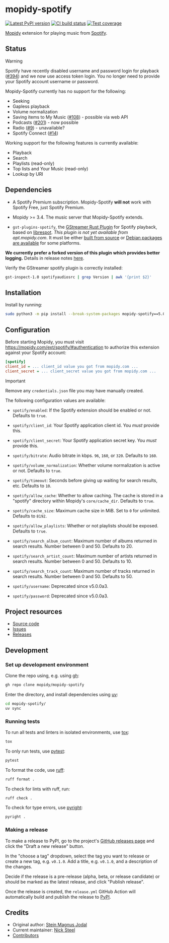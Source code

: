 # mopidy-spotify

[![Latest PyPI version](https://img.shields.io/pypi/v/mopidy-spotify)](https://pypi.org/p/mopidy-spotify)
[![CI build status](https://img.shields.io/github/actions/workflow/status/mopidy/mopidy-spotify/ci.yml)](https://github.com/mopidy/mopidy-spotify/actions/workflows/ci.yml)
[![Test coverage](https://img.shields.io/codecov/c/gh/mopidy/mopidy-spotify)](https://codecov.io/gh/mopidy/mopidy-spotify)

[Mopidy](https://mopidy.com/) extension for playing music from [Spotify](https://www.spotify.com/).

## Status

> [!WARNING]
> Spotify have recently disabled username and password login for playback
> ([#394](https://github.com/mopidy/mopidy-spotify/issues/394)) and we now use
> access token login. You no longer need to provide your Spotify account
> username or password.

Mopidy-Spotify currently has no support for the following:

- Seeking
- Gapless playback
- Volume normalization
- Saving items to My Music ([#108](https://github.com/mopidy/mopidy-spotify/issues/108)) -
  possible via web API
- Podcasts ([#201](https://github.com/mopidy/mopidy-spotify/issues/201)) -
  now possible
- Radio ([#9](https://github.com/mopidy/mopidy-spotify/issues/9)) - unavailable?
- Spotify Connect ([#14](https://github.com/mopidy/mopidy-spotify/issues/14))

Working support for the following features is currently available:

- Playback
- Search
- Playlists (read-only)
- Top lists and Your Music (read-only)
- Lookup by URI

## Dependencies

- A Spotify Premium subscription. Mopidy-Spotify **will not** work with Spotify
  Free, just Spotify Premium.

- Mopidy >= 3.4. The music server that Mopidy-Spotify extends.

- `gst-plugins-spotify`, the
  [GStreamer Rust Plugin](https://gitlab.freedesktop.org/gstreamer/gst-plugins-rs) for Spotify
  playback, based on [librespot](https://github.com/librespot-org/librespot/).
  _This plugin is not yet available from apt.mopidy.com_. It must be either
  [built from source](https://github.com/kingosticks/gst-plugins-rs-build/tree/main?tab=readme-ov-file#native-compile)
  or
  [Debian packages are available](https://github.com/kingosticks/gst-plugins-rs-build/releases/latest)
  for some platforms.

**We currently prefer a forked version of this plugin which provides better logging.**
Details in release notes [here](https://github.com/kingosticks/gst-plugins-rs-build/releases/latest).

Verify the GStreamer spotify plugin is correctly installed:

```sh
gst-inspect-1.0 spotifyaudiosrc | grep Version | awk '{print $2}'
```

## Installation

Install by running:

```sh
sudo python3 -m pip install --break-system-packages mopidy-spotify==5.0.0a3
```

## Configuration

Before starting Mopidy, you must visit https://mopidy.com/ext/spotify/#authentication
to authorize this extension against your Spotify account:

```ini
[spotify]
client_id = ... client_id value you got from mopidy.com ...
client_secret = ... client_secret value you got from mopidy.com ...
```

> [!IMPORTANT]
> Remove any `credentials.json` file you may have manually created.

The following configuration values are available:

- `spotify/enabled`: If the Spotify extension should be enabled or not.
  Defaults to `true`.

- `spotify/client_id`: Your Spotify application client id. You _must_ provide this.

- `spotify/client_secret`: Your Spotify application secret key. You _must_ provide this.

- `spotify/bitrate`: Audio bitrate in kbps. `96`, `160`, or `320`.
  Defaults to `160`.

- `spotify/volume_normalization`: Whether volume normalization is active or
  not. Defaults to `true`.

- `spotify/timeout`: Seconds before giving up waiting for search results,
  etc. Defaults to `10`.

- `spotify/allow_cache`: Whether to allow caching. The cache is stored in a
  "spotify" directory within Mopidy's `core/cache_dir`. Defaults to `true`.

- `spotify/cache_size`: Maximum cache size in MiB. Set to `0` for unlimited. Defaults to `8192`.

- `spotify/allow_playlists`: Whether or not playlists should be exposed.
  Defaults to `true`.

- `spotify/search_album_count`: Maximum number of albums returned in search
  results. Number between 0 and 50. Defaults to 20.

- `spotify/search_artist_count`: Maximum number of artists returned in search
  results. Number between 0 and 50. Defaults to 10.

- `spotify/search_track_count`: Maximum number of tracks returned in search
  results. Number between 0 and 50. Defaults to 50.

- `spotify/username`: Deprecated since v5.0.0a3.

- `spotify/password`: Deprecated since v5.0.0a3.

## Project resources

- [Source code](https://github.com/mopidy/mopidy-spotify)
- [Issues](https://github.com/mopidy/mopidy-spotify/issues)
- [Releases](https://github.com/mopidy/mopidy-spotify/releases)

## Development

### Set up development environment

Clone the repo using, e.g. using [gh](https://cli.github.com/):

```sh
gh repo clone mopidy/mopidy-spotify
```

Enter the directory, and install dependencies using [uv](https://docs.astral.sh/uv/):

```sh
cd mopidy-spotify/
uv sync
```

### Running tests

To run all tests and linters in isolated environments, use
[tox](https://tox.wiki/):

```sh
tox
```

To only run tests, use [pytest](https://pytest.org/):

```sh
pytest
```

To format the code, use [ruff](https://docs.astral.sh/ruff/):

```sh
ruff format .
```

To check for lints with ruff, run:

```sh
ruff check .
```

To check for type errors, use [pyright](https://microsoft.github.io/pyright/):

```sh
pyright .
```

### Making a release

To make a release to PyPI, go to the project's [GitHub releases
page](https://github.com/mopidy/mopidy-spotify/releases)
and click the "Draft a new release" button.

In the "choose a tag" dropdown, select the tag you want to release or create a
new tag, e.g. `v0.1.0`. Add a title, e.g. `v0.1.0`, and a description of the changes.

Decide if the release is a pre-release (alpha, beta, or release candidate) or
should be marked as the latest release, and click "Publish release".

Once the release is created, the `release.yml` GitHub Action will automatically
build and publish the release to
[PyPI](https://pypi.org/project/mopidy-spotify/).

## Credits

- Original author: [Stein Magnus Jodal](https://github.com/mopidy)
- Current maintainer: [Nick Steel](https://github.com/kingosticks)
- [Contributors](https://github.com/mopidy/mopidy-spotify/graphs/contributors)
